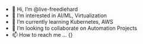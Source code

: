 - 👋 Hi, I’m @live-freediehard
- 👀 I’m interested in AI/ML, Virtualization
- 🌱 I’m currently learning Kubernetes, AWS
- 💞️ I’m looking to collaborate on Automation Projects
- 📫 How to reach me ... {}

<!---
live-freediehard/live-freediehard is a ✨ special ✨ repository because its `README.md` (this file) appears on your GitHub profile.
You can click the Preview link to take a look at your changes.
--->
